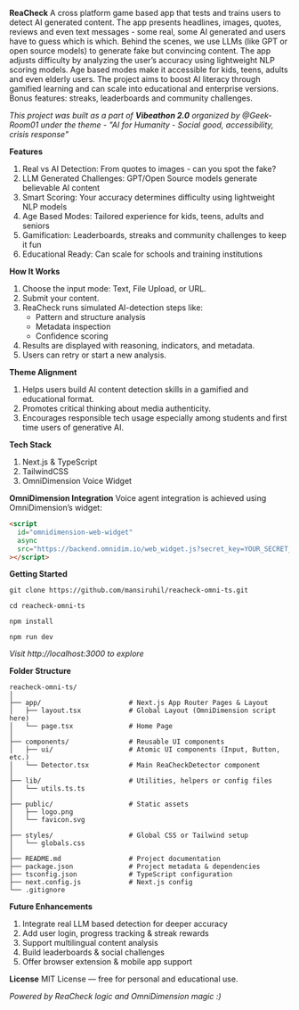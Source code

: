 **ReaCheck**
A cross platform game based app that tests and trains users to detect AI generated content. The app presents headlines, images, quotes, reviews and even text messages - some real, some AI generated and users have to guess which is which. Behind the scenes, we use LLMs (like GPT or open source models) to generate fake but convincing content. The app adjusts difficulty by analyzing the user’s accuracy using lightweight NLP scoring models. Age based modes make it accessible for kids, teens, adults and even elderly users. The project aims to boost AI literacy through gamified learning and can scale into educational and enterprise versions. Bonus features: streaks, leaderboards and community challenges.

*This project was built as a part of **Vibeathon 2.0** organized by @Geek-Room01 under the theme - "AI for Humanity - Social good, accessibility, crisis response"*

**Features**
1. Real vs AI Detection: From quotes to images - can you spot the fake?
2. LLM Generated Challenges: GPT/Open Source models generate believable AI content
3. Smart Scoring: Your accuracy determines difficulty using lightweight NLP models
4. Age Based Modes: Tailored experience for kids, teens, adults and seniors
5. Gamification: Leaderboards, streaks and community challenges to keep it fun
6. Educational Ready: Can scale for schools and training institutions

**How It Works**
1. Choose the input mode: Text, File Upload, or URL.
2. Submit your content.
3. ReaCheck runs simulated AI-detection steps like:
   - Pattern and structure analysis
   - Metadata inspection
   - Confidence scoring
4. Results are displayed with reasoning, indicators, and metadata.
5. Users can retry or start a new analysis.

**Theme Alignment**
1. Helps users build AI content detection skills in a gamified and educational format.
2. Promotes critical thinking about media authenticity.
3. Encourages responsible tech usage especially among students and first time users of generative AI.
   
**Tech Stack**
1. Next.js & TypeScript
2. TailwindCSS
3. OmniDimension Voice Widget

**OmniDimension Integration**
Voice agent integration is achieved using OmniDimension’s widget:
```html
<script
  id="omnidimension-web-widget"
  async
  src="https://backend.omnidim.io/web_widget.js?secret_key=YOUR_SECRET_KEY"
></script>
```

**Getting Started**
```
git clone https://github.com/mansiruhil/reacheck-omni-ts.git
```
```
cd reacheck-omni-ts
```
```
npm install
```
```
npm run dev
```

*Visit http://localhost:3000 to explore*

**Folder Structure**
```
reacheck-omni-ts/
│
├── app/                      # Next.js App Router Pages & Layout
│   ├── layout.tsx            # Global Layout (OmniDimension script here)
│   └── page.tsx              # Home Page
│
├── components/               # Reusable UI components
│   ├── ui/                   # Atomic UI components (Input, Button, etc.)
│   └── Detector.tsx          # Main ReaCheckDetector component
│
├── lib/                      # Utilities, helpers or config files
│   └── utils.ts.ts              
│
├── public/                   # Static assets
│   ├── logo.png
│   └── favicon.svg
│
├── styles/                   # Global CSS or Tailwind setup
│   └── globals.css
│
├── README.md                 # Project documentation
├── package.json              # Project metadata & dependencies
├── tsconfig.json             # TypeScript configuration
├── next.config.js            # Next.js config
└── .gitignore

```

**Future Enhancements**
1. Integrate real LLM based detection for deeper accuracy
2. Add user login, progress tracking & streak rewards
3. Support multilingual content analysis
4. Build leaderboards & social challenges
5. Offer browser extension & mobile app support

**License**
MIT License — free for personal and educational use.

*Powered by ReaCheck logic and OmniDimension magic :)*
